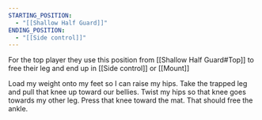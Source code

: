 ```yaml
---
STARTING_POSITION:
  - "[[Shallow Half Guard]]"
ENDING_POSITION:
  - "[[Side control]]"
---
```


For the top player they use this position from [[Shallow Half Guard#Top]] to free their leg and end up in [[Side control]] or [[Mount]]


Load my weight onto my feet so I can raise my hips. Take the trapped leg and pull that knee up toward our bellies. Twist my hips so that knee goes towards my other leg. Press that knee toward the mat. That should free the ankle.